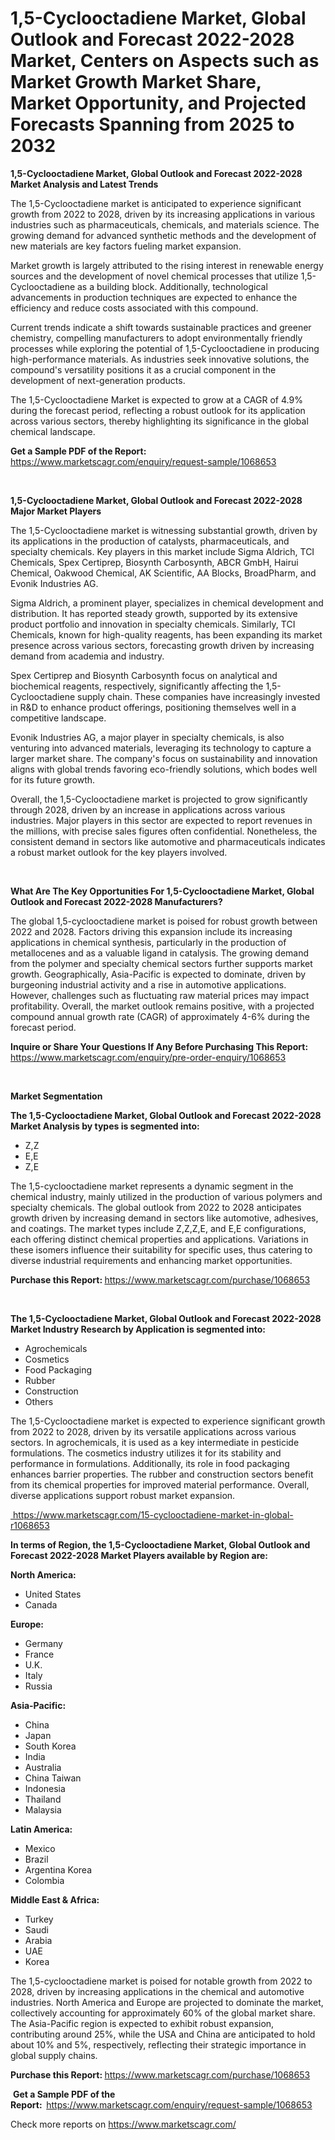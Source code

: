 <p><h1>1,5-Cyclooctadiene Market, Global Outlook and Forecast 2022-2028 Market, Centers on Aspects such as Market Growth Market Share, Market Opportunity, and Projected Forecasts Spanning from 2025 to 2032</h1></p><p><strong>1,5-Cyclooctadiene Market, Global Outlook and Forecast 2022-2028 Market Analysis and Latest Trends</strong></p>
<p><p>The 1,5-Cyclooctadiene market is anticipated to experience significant growth from 2022 to 2028, driven by its increasing applications in various industries such as pharmaceuticals, chemicals, and materials science. The growing demand for advanced synthetic methods and the development of new materials are key factors fueling market expansion. </p><p>Market growth is largely attributed to the rising interest in renewable energy sources and the development of novel chemical processes that utilize 1,5-Cyclooctadiene as a building block. Additionally, technological advancements in production techniques are expected to enhance the efficiency and reduce costs associated with this compound.</p><p>Current trends indicate a shift towards sustainable practices and greener chemistry, compelling manufacturers to adopt environmentally friendly processes while exploring the potential of 1,5-Cyclooctadiene in producing high-performance materials. As industries seek innovative solutions, the compound's versatility positions it as a crucial component in the development of next-generation products.</p><p>The 1,5-Cyclooctadiene Market is expected to grow at a CAGR of 4.9% during the forecast period, reflecting a robust outlook for its application across various sectors, thereby highlighting its significance in the global chemical landscape.</p></p>
<p><strong>Get a Sample PDF of the Report:&nbsp;</strong> <a href="https://www.marketscagr.com/enquiry/request-sample/1068653?utm_campaign=3208&utm_medium=2&utm_source=Github&utm_content=ia&utm_term=21032025&utm_id=15-cyclooctadiene-market-global-outlook-and-forecast-2022-2028">https://www.marketscagr.com/enquiry/request-sample/1068653</a></p>
<p>&nbsp;</p>
<p><strong>1,5-Cyclooctadiene Market, Global Outlook and Forecast 2022-2028 Major Market Players</strong></p>
<p><p>The 1,5-Cyclooctadiene market is witnessing substantial growth, driven by its applications in the production of catalysts, pharmaceuticals, and specialty chemicals. Key players in this market include Sigma Aldrich, TCI Chemicals, Spex Certiprep, Biosynth Carbosynth, ABCR GmbH, Hairui Chemical, Oakwood Chemical, AK Scientific, AA Blocks, BroadPharm, and Evonik Industries AG.</p><p>Sigma Aldrich, a prominent player, specializes in chemical development and distribution. It has reported steady growth, supported by its extensive product portfolio and innovation in specialty chemicals. Similarly, TCI Chemicals, known for high-quality reagents, has been expanding its market presence across various sectors, forecasting growth driven by increasing demand from academia and industry.</p><p>Spex Certiprep and Biosynth Carbosynth focus on analytical and biochemical reagents, respectively, significantly affecting the 1,5-Cyclooctadiene supply chain. These companies have increasingly invested in R&D to enhance product offerings, positioning themselves well in a competitive landscape.</p><p>Evonik Industries AG, a major player in specialty chemicals, is also venturing into advanced materials, leveraging its technology to capture a larger market share. The company's focus on sustainability and innovation aligns with global trends favoring eco-friendly solutions, which bodes well for its future growth.</p><p>Overall, the 1,5-Cyclooctadiene market is projected to grow significantly through 2028, driven by an increase in applications across various industries. Major players in this sector are expected to report revenues in the millions, with precise sales figures often confidential. Nonetheless, the consistent demand in sectors like automotive and pharmaceuticals indicates a robust market outlook for the key players involved.</p></p>
<p>&nbsp;</p>
<p><strong>What Are The Key Opportunities For 1,5-Cyclooctadiene Market, Global Outlook and Forecast 2022-2028 Manufacturers?</strong></p>
<p><p>The global 1,5-cyclooctadiene market is poised for robust growth between 2022 and 2028. Factors driving this expansion include its increasing applications in chemical synthesis, particularly in the production of metallocenes and as a valuable ligand in catalysis. The growing demand from the polymer and specialty chemical sectors further supports market growth. Geographically, Asia-Pacific is expected to dominate, driven by burgeoning industrial activity and a rise in automotive applications. However, challenges such as fluctuating raw material prices may impact profitability. Overall, the market outlook remains positive, with a projected compound annual growth rate (CAGR) of approximately 4-6% during the forecast period.</p></p>
<p><strong>Inquire or Share Your Questions If Any Before Purchasing This Report:</strong> <a href="https://www.marketscagr.com/enquiry/pre-order-enquiry/1068653?utm_campaign=3208&utm_medium=2&utm_source=Github&utm_content=ia&utm_term=21032025&utm_id=15-cyclooctadiene-market-global-outlook-and-forecast-2022-2028">https://www.marketscagr.com/enquiry/pre-order-enquiry/1068653</a></p>
<p>&nbsp;</p>
<p><strong>Market Segmentation</strong></p>
<p><strong>The 1,5-Cyclooctadiene Market, Global Outlook and Forecast 2022-2028 Market Analysis by types is segmented into:</strong></p>
<p><ul><li>Z,Z</li><li>E,E</li><li>Z,E</li></ul></p>
<p><p>The 1,5-cyclooctadiene market represents a dynamic segment in the chemical industry, mainly utilized in the production of various polymers and specialty chemicals. The global outlook from 2022 to 2028 anticipates growth driven by increasing demand in sectors like automotive, adhesives, and coatings. The market types include Z,Z,Z,E, and E,E configurations, each offering distinct chemical properties and applications. Variations in these isomers influence their suitability for specific uses, thus catering to diverse industrial requirements and enhancing market opportunities.</p></p>
<p><strong>Purchase this Report:&nbsp;</strong><a href="https://www.marketscagr.com/purchase/1068653?utm_campaign=3208&utm_medium=2&utm_source=Github&utm_content=ia&utm_term=21032025&utm_id=15-cyclooctadiene-market-global-outlook-and-forecast-2022-2028">https://www.marketscagr.com/purchase/1068653</a></p>
<p>&nbsp;</p>
<p><strong>The 1,5-Cyclooctadiene Market, Global Outlook and Forecast 2022-2028 Market Industry Research by Application is segmented into:</strong></p>
<p><ul><li>Agrochemicals</li><li>Cosmetics</li><li>Food Packaging</li><li>Rubber</li><li>Construction</li><li>Others</li></ul></p>
<p><p>The 1,5-Cyclooctadiene market is expected to experience significant growth from 2022 to 2028, driven by its versatile applications across various sectors. In agrochemicals, it is used as a key intermediate in pesticide formulations. The cosmetics industry utilizes it for its stability and performance in formulations. Additionally, its role in food packaging enhances barrier properties. The rubber and construction sectors benefit from its chemical properties for improved material performance. Overall, diverse applications support robust market expansion.</p></p>
<p><a href="https://www.marketscagr.com/15-cyclooctadiene-market-in-global-r1068653?utm_campaign=3208&utm_medium=2&utm_source=Github&utm_content=ia&utm_term=21032025&utm_id=15-cyclooctadiene-market-global-outlook-and-forecast-2022-2028">&nbsp;https://www.marketscagr.com/15-cyclooctadiene-market-in-global-r1068653</a></p>
<p><strong>In terms of Region, the 1,5-Cyclooctadiene Market, Global Outlook and Forecast 2022-2028 Market Players available by Region are:</strong></p>
<p>
    <p> <strong> North America: </strong>
        <ul>
            <li>United States</li>
            <li>Canada</li>
        </ul>
        </p> 
    <p> <strong> Europe: </strong>
        <ul>
            <li>Germany</li>
            <li>France</li>
            <li>U.K.</li>
            <li>Italy</li>
            <li>Russia</li>
        </ul>
        </p> 
    <p> <strong> Asia-Pacific: </strong>
        <ul>
            <li>China</li>
            <li>Japan</li>
            <li>South Korea</li>
            <li>India</li>
            <li>Australia</li>
            <li>China Taiwan</li>
            <li>Indonesia</li>
            <li>Thailand</li>
            <li>Malaysia</li>
        </ul>
        </p> 
    <p> <strong> Latin America: </strong>
        <ul>
            <li>Mexico</li>
            <li>Brazil</li>
            <li>Argentina Korea</li>
            <li>Colombia</li>
        </ul>
        </p> 
    <p> <strong> Middle East & Africa: </strong>
        <ul>
            <li>Turkey</li>
            <li>Saudi</li>
            <li>Arabia</li>
            <li>UAE</li>
            <li>Korea</li>
        </ul>
    </p>
    </p>
<p><p>The 1,5-cyclooctadiene market is poised for notable growth from 2022 to 2028, driven by increasing applications in the chemical and automotive industries. North America and Europe are projected to dominate the market, collectively accounting for approximately 60% of the global market share. The Asia-Pacific region is expected to exhibit robust expansion, contributing around 25%, while the USA and China are anticipated to hold about 10% and 5%, respectively, reflecting their strategic importance in global supply chains.</p></p>
<p><strong>Purchase this Report: </strong><a href="https://www.marketscagr.com/purchase/1068653?utm_campaign=3208&utm_medium=2&utm_source=Github&utm_content=ia&utm_term=21032025&utm_id=15-cyclooctadiene-market-global-outlook-and-forecast-2022-2028">https://www.marketscagr.com/purchase/1068653</a></p>
<p>&nbsp;<strong>Get a Sample PDF of the Report:&nbsp;&nbsp;</strong><a href="https://www.marketscagr.com/enquiry/request-sample/1068653?utm_campaign=3208&utm_medium=2&utm_source=Github&utm_content=ia&utm_term=21032025&utm_id=15-cyclooctadiene-market-global-outlook-and-forecast-2022-2028">https://www.marketscagr.com/enquiry/request-sample/1068653</a></p>
<p><strong></strong></p>
<p>Check more reports on <a href="https://www.marketscagr.com/?utm_campaign=3208&utm_medium=2&utm_source=Github&utm_content=ia&utm_term=21032025&utm_id=15-cyclooctadiene-market-global-outlook-and-forecast-2022-2028">https://www.marketscagr.com/</a></p>